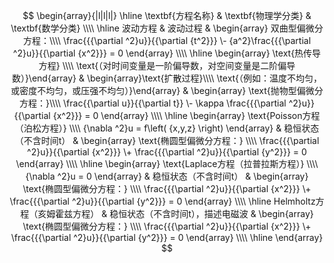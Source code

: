 $$
\begin{array}{|l|l|l|}
\hline
\textbf{方程名称} & \textbf{物理学分类} & \textbf{数学分类} \\\\
\hline
波动方程 & 波动过程 & \begin{array} 双曲型偏微分方程：\\\\ \frac{{{\partial ^2}u}}{{\partial {t^2}}} \- {a^2}\frac{{{\partial ^2}u}}{{\partial {x^2}}} = 0 \end{array} \\\\
\hline
\begin{array} \text{热传导方程} \\\\ \text{（对时间变量是一阶偏导数，对空间变量是二阶偏导数）}\end{array} & \begin{array}\text{扩散过程}\\\\ \text{（例如：温度不均匀，或密度不均匀，或压强不均匀）}\end{array} & \begin{array} \text{抛物型偏微分方程：}\\\\ \frac{{\partial u}}{{\partial t}} \- \kappa \frac{{{\partial ^2}u}}{{\partial {x^2}}} = 0 \end{array} \\\\
\hline
\begin{array} \text{Poisson方程（泊松方程）} \\\\ {\nabla ^2}u = f\left( {x,y,z} \right) \end{array} & 稳恒状态（不含时间t） & \begin{array} \text{椭圆型偏微分方程：} \\\\ \frac{{{\partial ^2}u}}{{\partial {x^2}}} \+ \frac{{{\partial ^2}u}}{{\partial {y^2}}} = 0 \end{array} \\\\
\hline
\begin{array} \text{Laplace方程（拉普拉斯方程）} \\\\ {\nabla ^2}u = 0 \end{array} & 稳恒状态（不含时间t） & \begin{array} \text{椭圆型偏微分方程：} \\\\ \frac{{{\partial ^2}u}}{{\partial {x^2}}} \+ \frac{{{\partial ^2}u}}{{\partial {y^2}}} = 0 \end{array} \\\\
\hline
Helmholtz方程（亥姆霍兹方程） & 稳恒状态（不含时间t），描述电磁波 & \begin{array} \text{椭圆型偏微分方程：} \\\\ \frac{{{\partial ^2}u}}{{\partial {x^2}}} \+ \frac{{{\partial ^2}u}}{{\partial {y^2}}} = 0 \end{array} \\\\
\hline
\end{array}
$$




